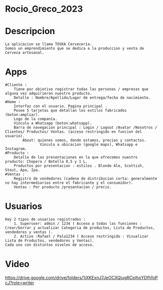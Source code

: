 # Rocio_Greco_2023
# Descripcion
    La aplicacion se llama TOSKA Cervecería.
    Somos un emprendimiento que se dedica a la produccion y venta de Cerveza artesanal.
# Apps
    #Cliente :
        Tiene por objetivo registrar todas las personas / empresas que alguna vez adquirieron nuestro producto.
        Detalle : Nombre/Apellido/Lugar de entrega/fecha de nacimiento.
    #Home :
        Interfaz con el usuario. Pagina principal .
        Posee 5 tarjetas que detallan los estilos fabricados (boton:ampliar).
        Logo de la companía.
        Vinculo a Whatsapp (boton:whatsapp).
        Barra de navegacion principal : Login / Logout /Avatar /Nosotros / Clientes/ Productos/ Ventas. (acceso restringido en funcion del usuario).
            About: quienes somos, donde estamos, precios y contactos.
                    Vinculo a ubicacion (google maps), Whatsapp e Instagram.
    #Producto :
        Detalle de las presentaciones en la que ofrecemos nuestro producto: Chopera / Botella 0,5 y 1 L.
        Productos por presentacion : estilos . Blonde Ale, Scottish, Stout, Apa, Ipa.
    #Ventas :
        Registro de vendedores (cadena de distribucion corta: generalmente no hay intermediarios entre el fabricante y el consumidor).
        Ventas : Por producto /presentacion / precio.
# Usuarios
    Hay 2 tipos de usuarios registrados :
        1. Superuser: admin / 1234 ( Acceso a todas las funciones : Crear/borrar y actualizar Categoria de productos, Lista de Productos, vendedores y ventas ).
        2. Activo :Rafael / Pala1234 ( Acceso restringido : Visualizar Lista de Productos, vendedores y Ventas).
    Cada uno con distintos niveles de acceso.

# Video

https://drive.google.com/drive/folders/1jXKExnJ7JeOCXQiugRCpIhxYDfhfoPcJ?role=writer
